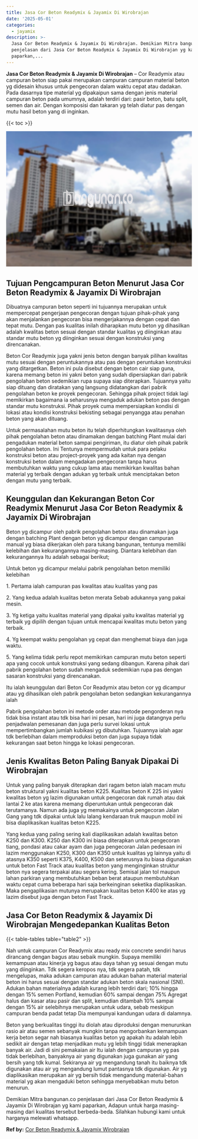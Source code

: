 ```yaml
---
title: Jasa Cor Beton Readymix & Jayamix Di Wirobrajan
date: '2025-05-01'
categories:
  - jayamix
description: >-
  Jasa Cor Beton Readymix & Jayamix Di Wirobrajan. Demikian Mitra bangunan.co
  penjelasan dari Jasa Cor Beton Readymix & Jayamix Di Wirobrajan yg kami
  paparkan,...
---
```


**Jasa Cor Beton Readymix & Jayamix Di Wirobrajan** – Cor Readymix atau campuran beton siap pakai merupakan campuran campuran material beton yg didesain khusus untuk pengecoran dalam waktu cepat atau dadakan. Pada dasarnya tipe material yg dipakaipun sama dengan jenis material campuran beton pada umumnya, adalah terdiri dari: pasir beton, batu split, semen dan air. Dengan komposisi dan takaran yg telah diatur pas dengan mutu hasil beton yang di inginkan.

{{< toc >}}

![Jasa Cor Beton Readymix & Jayamix Di Wirobrajan](/images/jasa-cor-readymix-29.png)

## Tujuan Pengcampuran Beton Menurut Jasa Cor Beton Readymix & Jayamix Di Wirobrajan

Dibuatnya campuran beton seperti ini tujuannya merupakan untuk mempercepat pengerjaan pengecoran dengan tujuan pihak-pihak yang akan menjalankan pengecoran bisa mengerjakannya dengan cepat dan tepat mutu. Dengan pas kualitas inilah diharapkan mutu beton yg dihasilkan adalah kwalitas beton sesuai dengan standar kualitas yg diinginkan atau standar mutu beton yg diinginkan sesuai dengan konstruksi yang direncanakan.

Beton Cor Readymix juga yakni jenis beton dengan banyak pilihan kwalitas mutu sesuai dengan peruntukannya atau pas dengan peruntukan konstruksi yang ditargetkan. Beton ini pula disebut dengan beton cair siap guna, karena memang beton ini yakni beton yang sudah dipersiapkan dari pabrik pengolahan beton sedemikian rupa supaya siap diterapkan. Tujuannya yaitu siap dituang dan diratakan yang langsung didatangkan dari pabrik pengolahan beton ke proyek pengecoran. Sehingga pihak project tidak lagi memikirkan bagaimana ia seharusnya mengaduk adukan beton pas dengan standar mutu konstruksi. Pihak proyek cuma mempersiapkan kondisi di lokasi atau kondisi konstruksi bekisting sebagai penyangga atau penahan beton yang akan dituang.

Untuk permasalahan mutu beton itu telah diperhitungkan kwalitasnya oleh pihak pengolahan beton atau dinamakan dengan batching Plant mulai dari pengadukan material beton sampai pengiriman, itu diatur oleh pihak pabrik pengolahan beton. Ini Tentunya mempermudah untuk para pelaku konstruksi beton atau project-proyek yang ada kaitan nya dengan konstruksi beton dalam mengadakan pengecoran tanpa harus membutuhkan waktu yang cukup lama atau memikirkan kwalitas bahan material yg terbaik dengan adukan yg terbaik untuk menciptakan beton dengan mutu yang terbaik.

## Keunggulan dan Kekurangan Beton Cor Readymix Menurut Jasa Cor Beton Readymix & Jayamix Di Wirobrajan

Beton yg dicampur oleh pabrik pengolahan beton atau dinamakan juga dengan batching Plant dengan beton yg dicampur dengan campuran manual yg biasa dikerjakan oleh para tukang bangunan, tentunya memiliki kelebihan dan kekurangannya masing-masing. Diantara kelebihan dan kekurangannya Itu adalah sebagai berikut;

Untuk beton yg dicampur melalui pabrik pengolahan beton memiliki kelebihan

1\. Pertama ialah campuran pas kwalitas atau kualitas yang pas

2\. Yang kedua adalah kualitas beton merata Sebab adukannya yang pakai mesin.

3\. Yg ketiga yaitu kualitas material yang dipakai yaitu kwalitas material yg terbaik yg dipilih dengan tujuan untuk mencapai kwalitas mutu beton yang terbaik.

4\. Yg keempat waktu pengolahan yg cepat dan menghemat biaya dan juga waktu.

5\. Yang kelima tidak perlu repot memikirkan campuran mutu beton seperti apa yang cocok untuk konstruksi yang sedang dibangun. Karena pihak dari pabrik pengolahan beton sudah mengaduk sedemikian rupa pas dengan sasaran konstruksi yang direncanakan.

Itu ialah keunggulan dari Beton Cor Readymix atau beton cor yg dicampur atau yg dihasilkan oleh pabrik pengolahan beton sedangkan kekurangannya ialah

Pabrik pengolahan beton ini metode order atau metode pengorderan nya tidak bisa instant atau tdk bisa hari ini pesan, hari ini juga datangnya perlu penjadwalan pemesanan dan juga perlu survei lokasi untuk mempertimbangkan jumlah kubikasi yg dibutuhkan. Tujuannya ialah agar tdk berlebihan dalam memproduksi beton dan juga supaya tidak kekurangan saat beton hingga ke lokasi pengecoran.

## Jenis Kwalitas Beton Paling Banyak Dipakai Di Wirobrajan

Untuk yang paling banyak diterapkan dari ragam beton ialah macam mutu beton struktural yakni kualitas beton K225. Kualitas beton K 225 ini yakni kwalitas beton yg lazim digunakan untuk pengecoran dak rumah atau dak lantai 2 ke atas karena memang diperuntukan untuk pengecoran dak terutamanya. Namun ada juga yg memakainya untuk pengecoran Jalan Gang yang tdk dipakai untuk lalu lalang kendaraan truk maupun mobil ini bisa diaplikasikan kualitas beton K225.

Yang kedua yang paling sering kali diaplikasikan adalah kwalitas beton K250 dan K300. K250 dan K300 ini biasa diterapkan untuk pengecoran tiang, pondasi atau cakar ayam dan juga pengecoran Jalan pedesaan ini lazim menggunakan K250, K300 dan K350 untuk kualitas yg lainnya yaitu di atasnya K350 seperti K375, K400, K500 dan seterusnya itu biasa digunakan untuk beton Fast Track atau kualitas beton yang menginginkan struktur beton nya segera terpakai atau segera kering. Semisal jalan tol maupun lahan parkiran yang membutuhkan beban berat ataupun membutuhkan waktu cepat cuma beberapa hari saja berkeinginan seketika diaplikasikan. Maka pengaplikasian mutunya merupakan kualitas beton K400 ke atas yg lazim disebut juga dengan beton Fast Track.

## Jasa Cor Beton Readymix & Jayamix Di Wirobrajan Mengedepankan Kualitas Beton

{{< table-tables table="table2" >}}

Nah untuk campuran Cor Readymix atau ready mix concrete sendiri harus dirancang dengan bagus atau sebaik mungkin. Supaya memiliki kemampuan atau kinerja yg bagus atau daya tahan yg sesuai dengan mutu yang diinginkan. Tdk segera keropos nya, tdk segera patah, tdk mengelupas, maka adukan campuran atau adukan bahan material material beton ini harus sesuai dengan standar adukan beton skala nasional (SNI). Adukan bahan materialnya adalah kurang lebih terdiri dari; 10% hingga dengan 15% semen Portland, kemudian 60% sampai dengan 75% Agregat halus dan kasar atau pasir dan split, kemudian ditambah 10% sampai dengan 15% air selebihnya merupakan untuk udara, sebab meskipun campuran benda padat tetap Dia mempunyai kandungan udara di dalamnya.

Beton yang berkualitas tinggi itu diolah atau diproduksi dengan menurunkan rasio air atau semen sebanyak mungkin tanpa mengorbankan kemampuan kerja beton segar nah biasanya kualitas beton yg apakah itu adalah lebih sedikit air dengan tetap menjadikan mutu yg lebih tinggi tidak menerapkan banyak air. Jadi di sini pemakaian air Itu ialah dengan campuran yg pas tidak berlebihan, banyaknya air yang digunakan juga gunakan air yang bersih yang tdk kumal. Sekiranya air yg mengandung tanah itu baiknya tdk digunakan atau air yg mengandung lumut pantasnya tdk digunakan. Air yg diaplikasikan merupakan air yg bersih tidak mengandung material-bahan material yg akan mengaduki beton sehingga menyebabkan mutu beton menurun.

Demikian Mitra bangunan.co penjelasan dari Jasa Cor Beton Readymix & Jayamix Di Wirobrajan yg kami paparkan, Adapun untuk harga masing-masing dari kualitas tersebut berbeda-beda. Silahkan hubungi kami untuk harganya melewati whatsapp.

**Ref by:** [Cor Beton Readymix & Jayamix Wirobrajan](https://id.wikipedia.org/wiki/Cor)
